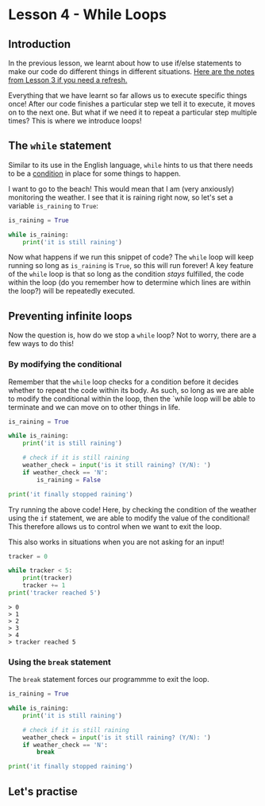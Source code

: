 # Lesson 4 - While Loops

## Introduction
In the previous lesson, we learnt about how to use if/else statements to make our code do different things in different situations. [Here are the notes from Lesson 3 if you need a refresh.](https://github.com/qitianshi/tyros-resources/tree/main/Lesson%203)

Everything that we have learnt so far allows us to execute specific things once! After our code finishes a particular step we tell it to execute, it moves on to the next one. But what if we need it to repeat a particular step multiple times? This is where we introduce loops!

## The `while` statement
Similar to its use in the English language, `while` hints to us that there needs to be a [condition](https://github.com/qitianshi/tyros-resources/tree/main/Lesson%203#conditions) in place for some things to happen.

I want to go to the beach! This would mean that I am (very anxiously) monitoring the weather. I see that it is raining right now, so let's set a variable `is_raining` to `True`:

```python
is_raining = True

while is_raining:
    print('it is still raining')
```

Now what happens if we run this snippet of code? The `while` loop will keep running so long as `is_raining` is `True`, so this will run forever! A key feature of the `while` loop is that so long as the condition *stays* fulfilled, the code within the loop (do you remember how to determine which lines are within the loop?) will be repeatedly executed.

## Preventing infinite loops
Now the question is, how do we stop a `while` loop? Not to worry, there are a few ways to do this!

### By modifying the conditional
Remember that the `while` loop checks for a condition before it decides whether to repeat the code within its body. As such, so long as we are able to modify the conditional within the loop, then the `while loop will be able to terminate and we can move on to other things in life.

```python
is_raining = True

while is_raining:
    print('it is still raining')

    # check if it is still raining
    weather_check = input('is it still raining? (Y/N): ')
    if weather_check == 'N':
        is_raining = False

print('it finally stopped raining')
```

Try running the above code! Here, by checking the condition of the weather using the `if` statement, we are able to modify the value of the conditional! This therefore allows us to control when we want to exit the loop.

This also works in situations when you are not asking for an input!

```python
tracker = 0

while tracker < 5:
    print(tracker)
    tracker += 1
print('tracker reached 5')
```

```
> 0
> 1
> 2
> 3
> 4
> tracker reached 5
```

### Using the `break` statement
The `break` statement forces our programmme to exit the loop.

```python
is_raining = True

while is_raining:
    print('it is still raining')

    # check if it is still raining
    weather_check = input('is it still raining? (Y/N): ')
    if weather_check == 'N':
        break

print('it finally stopped raining')
```

## Let's practise
